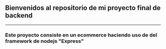 ## Bienvenidos al repositorio de mi proyecto final de backend

-----------

### Este proyecto consiste en un ecommerce haciendo uso de del framework de nodejs "Express"